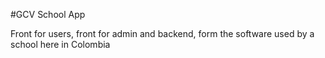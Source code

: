 #GCV School App

Front for users, front for admin and backend, form the software used by a school here in Colombia
